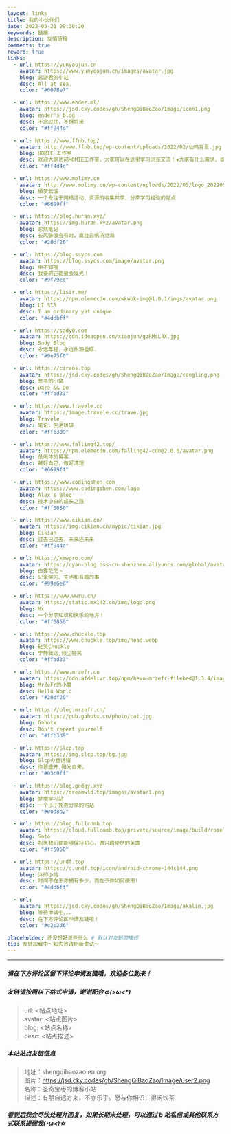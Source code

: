 ```yaml
---
layout: links
title: 我的小伙伴们
date: 2022-05-21 09:30:20
keywords: 链接
description: 友情链接
comments: true
reward: true
links:
  - url: https://yunyoujun.cn
    avatar: https://www.yunyoujun.cn/images/avatar.jpg
    blog: 云游君的小站
    desc: All at sea.
    color: "#0078e7"

  - url: https://www.ender.ml/
    avatar: https://jsd.cky.codes/gh/ShengQiBaoZao/Image/icon1.png
    blog: ender's_blog
    desc: 不念过往，不惧将来
    color: "#ff944d"

  - url: https://www.ffnb.top/
    avatar: http://www.ffnb.top/wp-content/uploads/2022/02/仙鸣背景.jpg
    blog: HOMIE 工作室
    desc: 欢迎大家访问HOMIE工作室，大家可以在这里学习浏览交流！★大家有什么需求、或者是更好的意见可以加我QQ联系推荐~
    color: "#ff4d4d"

  - url: https://www.molimy.cn
    avatar: http://www.molimy.cn/wp-content/uploads/2022/05/logo_20220506_uugai.com-16518403603981_gaitubao_154x1501.png
    blog: 栖梦云溪
    desc: 一个专注于网络活动、资源的收集共享、分享学习经验的站点
    color: "#6699ff"

  - url: https://blog.huran.xyz/
    avatar: https://img.huran.xyz/avatar.png
    blog: 忽然笔记
    desc: 长风破浪会有时，直挂云帆济沧海
    color: "#20df20"

  - url: https://blog.ssycs.com
    avatar: https://blog.ssycs.com/image/avatar.png
    blog: 虫不知喔
    desc: 我要的正能量会发光！
    color: "#9f79ec"

  - url: https://lisir.me/
    avatar: https://npm.elemecdn.com/wkwbk-img@1.0.1/imgs/avatar.png
    blog: LI SIR
    desc: I am ordinary yet unique.
    color: "#4ddbff"

  - url: https://sady0.com
    avatar: https://cdn.ideaopen.cn/xiaojun/gzRMsL4X.jpg
    blog: Sady'Blog
    desc: 永远年轻，永远热泪盈眶.
    color: "#9e75f0"

  - url: https://ciraos.top
    avatar: https://jsd.cky.codes/gh/ShengQiBaoZao/Image/congling.png
    blog: 葱苓的小窝
    desc: Dare && Do
    color: "#ffad33"

  - url: https://www.travele.cc
    avatar: https://image.travele.cc/trave.jpg
    blog: Travele_
    desc: 笔记，生活琐碎
    color: "#ffb3d9"

  - url: https://www.falling42.top/
    avatar: https://npm.elemecdn.com/falling42-cdn@2.0.0/avatar.png
    blog: 低熵体的博客
    desc: 藏好自己，做好清理
    color: "#6699ff"

  - url: https://www.codingshen.com
    avatar: https://www.codingshen.com/logo
    blog: Alex’s Blog
    desc: 技术小白的成长之路
    color: "#ff5050"

  - url: https://www.cikian.cn/
    avatar: https://img.cikian.cn/mypic/cikian.jpg
    blog: Cikian
    desc: 过去已过去，未来还未来
    color: "#ff944d"

  - url: https://xmwpro.com/
    avatar: https://cyan-blog.oss-cn-shenzhen.aliyuncs.com/global/avatar.jpg
    blog: 白雾茫茫丶
    desc: 记录学习、生活和有趣的事
    color: "#99e6e6"

  - url: https://www.wwru.cn/
    avatar: https://static.mx142.cn/img/logo.png
    blog: Mx
    desc: 一个分享知识和快乐的地方！
    color: "#ff5050"

  - url: https://www.chuckle.top
    avatar: https://www.chuckle.top/img/head.webp
    blog: 轻笑Chuckle
    desc: 宁静致远,倾尘轻笑
    color: "#ffad33"

  - url: https://www.mrzefr.cn
    avatar: https://cdn.afdelivr.top/npm/hexo-mrzefr-filebed@1.3.4/image/ICO/Doraemon.ico
    blog: MrZeFr的小窝
    desc: Hello World
    color: "#20df20"

  - url: https://blog.mrzefr.cn/
    avatar: https://pub.gahotx.cn/photo/cat.jpg
    blog: Gahotx
    desc: Don't repeat yourself
    color: "#ffb3d9"

  - url: https://Slcp.top
    avatar: https://img.slcp.top/bg.jpg
    blog: Slcpの童话镇
    desc: 你若盛开,阳光自来。
    color: "#03c0ff"

  - url: https://blog.godgy.xyz
    avatar: https://dreamwld.top/images/avatar1.png
    blog: 梦境学习站
    desc: 一个乐于免费分享的网站
    color: "#00d8a2"

  - url: https://blog.fullcomb.top
    avatar: https://cloud.fullcomb.top/private/source/image/build/roselia/avatar.webp
    blog: Sato
    desc: 祝愿我们都能够保持初心，做兴趣使然的英雄
    color: "#ff5050"

  - url: https://undf.top
    avatar: https://c.undf.top/icon/android-chrome-144x144.png
    blog: 沐印小站
    desc: 时间不在于你拥有多少，而在于你如何使用!
    color: "#4ddbff"

  - url:
    avatar: https://jsd.cky.codes/gh/ShengQiBaoZao/Image/akalin.jpg
    blog: 等待申请中。。。
    desc: 在下方评论区申请友链哦！
    color: "#c2c2d6"

placeholder: 还没想好说些什么 # 默认对友链的描述
tip: 友链加载中～如失败请刷新重试～
---
```


---

##### **请在下方评论区留下评论申请友链哦，欢迎各位到来！**

##### **友链请按照以下格式申请，谢谢配合 φ(>ω<\*)**

> url: <站点地址>  
> avatar: <站点图片>  
> blog: <站点名称>  
> desc: <站点描述>

##### **本站站点友链信息**

> 地址：shengqibaozao.eu.org  
> 图片：https://jsd.cky.codes/gh/ShengQiBaoZao/Image/user2.png  
> 名称：圣奇宝枣的博客小站  
> 描述：有朋自远方来，不亦乐乎。愿与你相识，得闲饮茶

##### **看到后我会尽快处理并回复，如果长期未处理，可以通过 b 站私信或其他联系方式联系提醒我(･ω<)☆**

